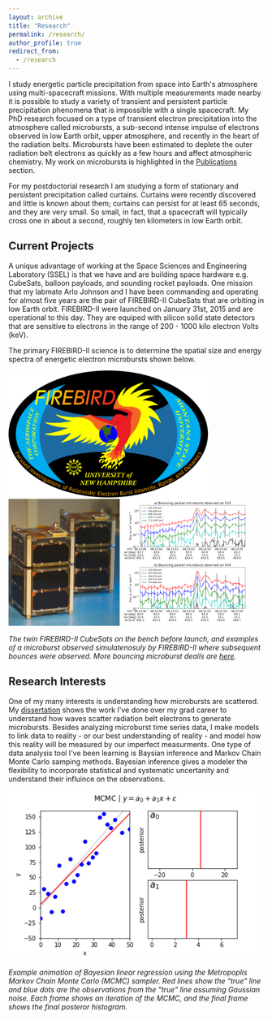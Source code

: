 ```yaml
---
layout: archive
title: "Research"
permalink: /research/
author_profile: true
redirect_from:
  - /research
---
```


I study energetic particle precipitation from space into Earth's atmosphere using multi-spacecraft missions. With multiple measurements made nearby it is possible to study a variety of transient and persistent particle precipitation phenomena that is impossible with a single spacecraft. My PhD research focused on a type of transient electron precipitation into the atmosphere called microbursts, a sub-second intense impulse of electrons observed in low Earth orbit, upper atmosphere, and recently in the heart of the radiation belts. Microbursts have been estimated to deplete the outer radiation belt electrons as quickly as a few hours and affect atmospheric chemistry. My work on microbursts is highlighted in the [Publications](/publications/) section.

For my postdoctorial research I am studying a form of stationary and persistent precipitation called curtains. Curtains were recently discovered and little is known about them; curtains can persist for at least 65 seconds, and they are very small. So small, in fact, that a spacecraft will typically cross one in about a second, roughly ten kilometers in low Earth orbit.

## Current Projects
A unique advantage of working at the Space Sciences and Engineering Laboratory (SSEL) is that we have and are building space hardware e.g. CubeSats, balloon payloads, and sounding rocket payloads. One mission that my labmate Arlo Johnson and I have been commanding and operating for almost five years are the pair of FIREBIRD-II CubeSats that are orbiting in low Earth orbit. FIREBIRD-II were launched on January 31st, 2015 and are operational to this day. They are equiped with silicon solid state detectors that are sensitive to electrons in the range of 200 - 1000 kilo electron Volts (keV). 

The primary FIREBIRD-II science is to determine the spatial size and energy spectra of energetic electron microbursts shown below.

<img src="../images/1_00_firebird_hires.png" alt="FIREBIRD-II logo" style="height: 250px;"/>
<img src="../images/firebird_pose_v2.jpg" alt="Picture of FIREBIRD-II CubeSats on the bench" style="height: 250px;"/>
<img src="../images/hires_plot_log_8pt_smooth_pos_v2.png" alt="A unique, bouncing packet microburst simultaneously observed by FIREBIRD-II" style="height: 250px;"/>

*The twin FIREBIRD-II CubeSats on the bench before launch, and examples of a microburst observed simulatenosuly by FIREBIRD-II where subsequent bounces were observed. More bouncing microburst deails are [here](/publication/bouncing_packet_paper_1).*

## Research Interests
One of my many interests is understanding how microbursts are scattered. My [dissertation](../files/shumko_dissertation.pdf) shows the work I've done over my grad career to understand how waves scatter radiation belt electrons to generate microbursts. Besides analyzing microburst time series data, I make models to link data to reality - or our best understanding of reality - and model how this reality will be measured by our imperfect measurments. One type of data analysis tool I've been learning is Baysian inference and Markov Chain Monte Carlo samping methods. Bayesian inference gives a modeler the flexibility to incorporate statistical and systematic uncertanity and understand their influince on the observations. 

<img src="../images/linear_regression_from_scratch.gif" alt="Drawing" style="width: 500px;"/>

*Example animation of Bayesian linear regression using the Metropoplis Markov Chain Monte Carlo (MCMC) sampler. Red lines show the "true" line and blue dots are the observations from the "true" line assuming Gaussian noise. Each frame shows an iteration of the MCMC, and the final frame shows the final posteror histogram.*
